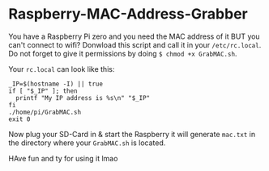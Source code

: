 # Raspberry-MAC-Address-Grabber
You have a Raspberry Pi zero and you need the MAC address of it BUT you can't connect to wifi?
Donwload this script and call it in your `/etc/rc.local`.
Do not forget to give it permissions by doing `$ chmod +x GrabMAC.sh`.

Your `rc.local` can look like this:
```shell
_IP=$(hostname -I) || true
if [ "$_IP" ]; then
  printf "My IP address is %s\n" "$_IP"
fi
./home/pi/GrabMAC.sh
exit 0
```

Now plug your SD-Card in & start the Raspberry it will generate `mac.txt` in the directory where your `GrabMAC.sh` is located.

HAve fun and ty for using it lmao
